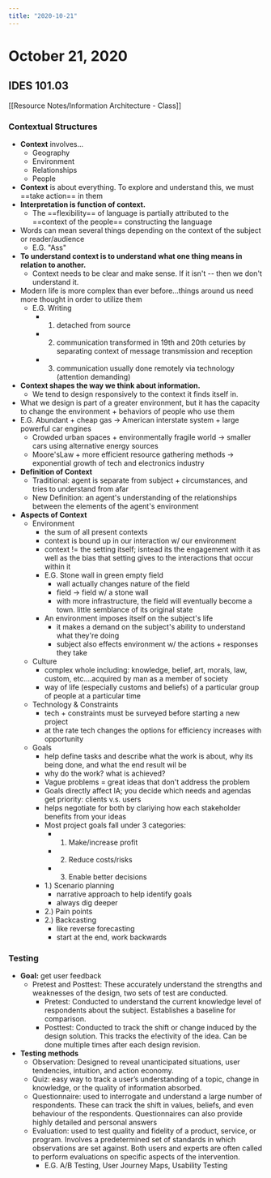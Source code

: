 ```yaml
---
title: "2020-10-21"
---
```


# October 21, 2020
## IDES 101.03
[[Resource Notes/Information Architecture - Class]]
### Contextual Structures
- **Context** involves...
	- Geography
	- Environment
	- Relationships
	- People
- **Context** is about everything. To explore and understand this, we must ==take action== in them
- **Interpretation is function of context.**
	- The ==flexibility== of language is partially attributed to the ==context of the people== constructing the language
- Words can mean several  things depending on the context of the subject or reader/audience
	- E.G. "Ass"
- **To understand context is to understand what one thing means in relation to another.**
	- Context needs to be clear and make sense. If it isn't -- then we don't understand it.
- Modern life is more complex than ever before...things around us need more thought in order to utilize them
	- E.G. Writing
		- 1. detached from source
		- 2. communication transformed in 19th and 20th ceturies by separating context of message transmission and reception
		- 3. communication usually done remotely via technology (attention demanding)
- **Context shapes the way we think about information.** 
	- We tend to design responsively to the context it finds itself in.
- What we design is part of a greater environment, but it has the capacity to change the environment + behaviors of people who use them
- E.G. Abundant + cheap gas -> American interstate system + large powerful car engines
	- Crowded urban spaces + environmentally fragile world -> smaller cars using alternative energy sources
	- Moore'sLaw + more efficient resource gathering methods -> exponential growth of tech and electronics industry
- **Definition of Context**
	- Traditional: agent is separate from subject + circumstances, and tries to understand from afar
	- New Definition: an agent's understanding of the relationships between the elements of the agent's environment
- **Aspects of Context**
	- Environment
		- the sum of all present contexts
		- context is bound up in our interaction w/ our environment
		- context != the setting itself; isntead its the engagement with it as well as the bias that setting gives to the interactions that occur within it
		- E.G. Stone wall in green empty field
			- wall actually changes nature of the field
			- field -> field w/ a stone wall
			- with more infrastructure, the field will eventually become a town. little semblance of its original state
		- An environment imposes itself on the subject's life
			- it makes a demand on the subject's ability to understand what they're doing
			- subject also effects environment w/ the actions + responses they take 
	- Culture
		- complex whole including: knowledge, belief, art, morals, law, custom, etc....acquired by man as a member of society
		- way of life (especially customs and beliefs) of a particular group of people at a particular time
	- Technology & Constraints
		- tech + constraints must be surveyed before starting a new project
		- at the rate tech changes the options for efficiency increases with opportunity
	- Goals
		- help define tasks and describe what the work is about, why its being done, and what the end result wil be
		- why do the work? what is achieved? 
		- Vague problems = great ideas that don't address the problem
		- Goals directly affect IA; you decide which needs and agendas get priority: clients v.s. users
		- helps negotiate for both by clariying how each stakeholder benefits from your ideas
		- Most project goals fall under 3 categories:
			- 1. Make/increase profit
			- 2. Reduce costs/risks
			- 3. Enable better decisions
		- 1.) Scenario planning
			- narrative approach to help identify goals
			- always dig deeper
		-  2.) Pain points
		-  2.) Backcasting
			-  like reverse forecasting
			-  start at the end, work backwards 

### Testing
- **Goal:** get user feedback
	- Pretest and Posttest:  These accurately understand the strengths and weaknesses of the design, two sets of test are conducted.
		- Pretest: Conducted to understand the current knowledge level of respondents about the subject.  Establishes a baseline for comparison.
		- Posttest: Conducted to track the shift or change induced by the design solution. This tracks the e!ectivity of the idea. Can be done multiple times after each design revision.
- **Testing methods**
	- Observation: Designed to reveal unanticipated situations, user tendencies, intuition, and action economy.
	- Quiz:  easy way to track a user’s understanding of a topic, change in knowledge, or the quality of information absorbed.
	- Questionnaire: used to interrogate and understand a large number of respondents.  These can track the shift in values, beliefs, and even behaviour of the respondents.  Questionnaires can also provide highly detailed and personal answers
	- Evaluation: used to test quality and fidelity of a product, service, or program. Involves a predetermined set of standards in which observations are set against.  Both users and experts are often called to perform evaluations on specific aspects of the intervention.
		- E.G. A/B Testing, User Journey Maps, Usability Testing
